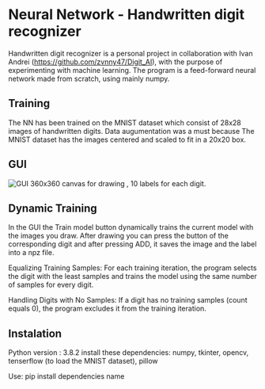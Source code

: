 
# Neural Network - Handwritten digit recognizer
Handwritten digit recognizer is a personal project in collaboration with Ivan Andrei (https://github.com/zvnny47/Digit_AI), with the purpose of experimenting with machine learning. The program is a feed-forward neural network made from scratch, using mainly numpy.
## Training  
The NN has been trained on the MNIST dataset which consist of 28x28 images of handwritten digits.
Data augumentation was a must because The MNIST dataset has the images centered and scaled to fit in a 20x20 box.
## GUI
![GUI](https://github.com/Mriuz21/NeuralNetwork-Digit/assets/136023924/bafd9f73-a9a2-4a0b-8666-f03c8c7c3cbf)
360x360 canvas for drawing , 10 labels for each digit.
## Dynamic Training
In the GUI the Train model button dynamically trains the current model with the images you draw. After drawing you can press the button of the corresponding digit and after pressing ADD, it saves the image and the label into a npz file.

Equalizing Training Samples:
For each training iteration, the program selects the digit with the least samples and trains the model using the same number of samples for every digit.

Handling Digits with No Samples:
If a digit has no training samples (count equals 0), the program excludes it from the training iteration.
## Instalation
Python version : 3.8.2
install these dependencies:
numpy,
tkinter, opencv, tenserflow (to load the MNIST dataset), pillow

Use: pip install dependencies name

